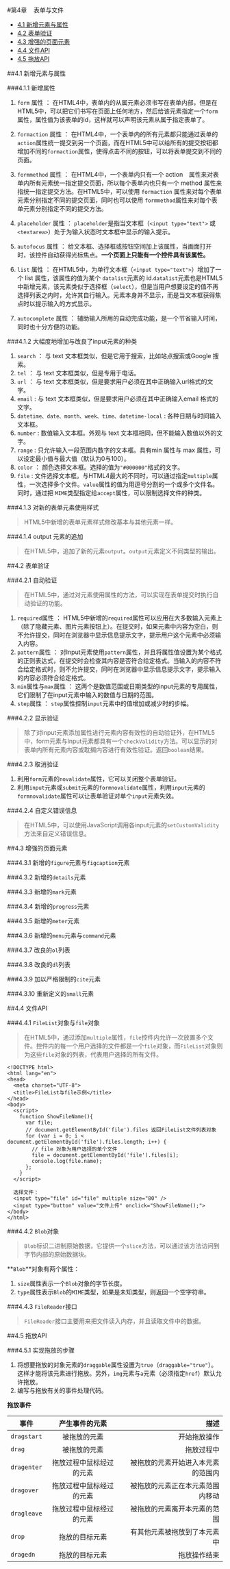 #第4章 &nbsp;&nbsp; 表单与文件
- <a href="#no1">4.1 新增元素与属性</a>
- <a href="#no2">4.2 表单验证</a>
- <a href="#no3">4.3 增强的页面元素</a>
- <a href="#no4">4.4 文件API</a>
- <a href="#no5">4.5 拖放API</a>


##<a name="no1">4.1 新增元素与属性</a>

###4.1.1 新增属性

 1. `form` 属性 ： 在HTML4中，表单内的从属元素必须书写在表单内部，但是在HTML5中，可以把它们书写在页面上任何地方，然后给该元素指定一个`form`属性，属性值为该表单的id，这样就可以声明该元素从属于指定表单了。 

 2. `formaction` 属性 ： 在HTML4中，一个表单内的所有元素都只能通过表单的`action`属性统一提交到另一个页面，而在HTML5中可以给所有的提交按钮都增加不同的`formaction`属性，使得点击不同的按钮，可以将表单提交到不同的页面。
 3. `formmethod` 属性 ： 在HTML4中，一个表单内只有一个 action　属性来对表单内所有元素统一指定提交页面，所以每个表单内也只有一个 method 属性来指统一指定提交方法。在HTML5中，可以使用 `formaction` 属性来对每个表单元素分别指定不同的提交页面，同时也可以使用 `formmethod`属性来对每个表单元素分别指定不同的提交方法。
 4. `placeholder` 属性 ： `placeholder`是指当文本框（`<input type="text">` 或 `<textarea>`）处于为输入状态时文本框中显示的输入提示。
 5. `autofocus` 属性 ： 给文本框、选择框或按钮空间加上该属性，当画面打开时，该控件自动获得光标焦点。**一个页面上只能有一个控件具有该属性。**
 6. `list` 属性 ： 在HTML5中，为单行文本框（`<input type="text">`）增加了一个 list 属性，该属性的值为某个 `datalist`元素的 id.`datalist`元素也是HTML5中新增元素，该元素类似于选择框（`select`），但是当用户想要设定的值不再选择列表之内时，允许其自行输入。元素本身并不显示，而是当文本框获得焦点时以提示输入的方式显示。
 7. `autocomplete` 属性 ： 辅助输入所用的自动完成功能，是一个节省输入时间，同时也十分方便的功能。


###4.1.2 大幅度地增加与改良了input元素的种类

 1. `search` ： 与 text 文本框类似，但是它用于搜索，比如站点搜索或Google 搜索。
 2. `tel` ： 与 text 文本框类似，但是专用于电话。
 3. `url` ： 与 text 文本框类似，但是要求用户必须在其中正确输入url格式的文字。
 4. `email` : 与 text 文本框类似，但是要求用户必须在其中正确输入email 格式的文字。
 5. `datetime、date、month、week、time、datetime-local` : 各种日期与时间输入文本框。
 6. `number` : 数值输入文本框。外观与 text 文本框相同，但不能输入数值以外的文字。
 7. `range` : 只允许输入一段范围内数字的文本框。具有min 属性与 max 属性，可以设定最小值与最大值（默认为0与100）。
 8. `color` ： 颜色选择文本框。选择的值为`"#000000"`格式的文字。
 9. `file` : 文件选择文本框。与HTML4最大的不同时，可以通过指定`multiple`属性，一次选择多个文件。`value`属性的值为用逗号分割的一个或多个文件名。同时，通过把 `MIME`类型指定给`accept`属性，可以限制选择文件的种类。

###4.1.3 对新的表单元素使用样式
> HTML5中新增的表单元素样式修改基本与其他元素一样。

###4.1.4 output 元素的追加
> 在HTML5中，追加了新的元素`output`。`output`元素定义不同类型的输出。

##<a name="no2">4.2 表单验证</a>

###4.2.1 自动验证
> 在HTML5中，通过对元素使用属性的方法，可以实现在表单提交时执行自动验证的功能。


 1. `required`属性 ： HTML5中新增的`required`属性可以应用在大多数输入元素上（除了隐藏元素、图片元素按钮上）。在提交时，如果元素中内容为空白，则不允许提交，同时在浏览器中显示信息提示文字，提示用户这个元素中必须输入内容。
 2. `pattern`属性 ： 对Input元素使用`pattern`属性，并且将属性值设置为某个格式的正则表达式，在提交时会检查其内容是否符合给定格式。当输入的内容不符合给定格式时，则不允许提交，同时在浏览器中显示信息提示文字，提示输入的内容必须符合给定格式。
 3. `min`属性与`max`属性 ： 这两个是数值范围或日期类型的input元素的专用属性，它们限制了在input元素中输入的数值与日期的范围。
 4. `step`属性 ： `step`属性控制`input`元素中的值增加或减少时的步幅。

###4.2.2 显示验证

> 除了对input元素添加属性进行元素内容有效性的自动验证外，在HTML5中，form元素与Input元素都具有一个`checkValidity`方法。可以显示的对表单内所有元素内容或耽搁内容进行有效性验证。返回`boolean`结果。


###4.2.3 取消验证

 1. 利用`form`元素的`novalidate`属性，它可以关闭整个表单验证。
 2. 利用`input`元素或`submit`元素的`formnovalidate`属性，利用`input`元素的`formnovalidate`属性可以让表单验证对单个`input`元素失效。 

###4.2.4 自定义错误信息

> 在HTML5中，可以使用JavaScript调用各input元素的`setCustomValidity`方法来自定义错误信息。



##<a name="no3">4.3 增强的页面元素</a>

###4.3.1 新增的`figure`元素与`figcaption`元素

###4.3.2 新增的`details`元素

###4.3.3 新增的`mark`元素

###4.3.4 新增的`progress`元素

###4.3.5 新增的`meter`元素

###4.3.6 新增的`menu`元素与`command`元素

###4.3.7 改良的`ol`列表

###4.3.8 改良的`dl`列表

###4.3.9 加以严格限制的`cite`元素

###4.3.10 重新定义的`small`元素




##<a name="no4">4.4 文件API</a>

###4.4.1 `FileList`对象与`file`对象
> 在HTML5中，通过添加`multiple`属性，`file`控件内允许一次放置多个文件。控件内的每一个用户选择的文件都是一个`file`对象，而`FileList`对象则为这些`file`对象的列表，代表用户选择的所有文件。

	<!DOCTYPE html>
	<html lang="en">
	<head>
	  <meta charset="UTF-8">
	  <title>FileList与file示例</title>
	</head>
	<body>
	  <script>
	    function ShowFileName(){
	      var file;
	      // document.getElementById('file').files 返回FileList文件列表对象
	      for (var i = 0; i < document.getElementById('file').files.length; i++) {
	        // file 对象为用户选择的单个文件
	        file = document.getElementById('file').files[i];
	        console.log(file.name);
	      };
	    }
	  </script>
	
	  选择文件：
	  <input type="file" id="file" multiple size="80" />
	  <input type="button" value="文件上传" onclick="ShowFileName();">
	</body>
	</html>

###4.4.2 `Blob`对象
> `Blob`标识二进制原始数据，它提供一个`slice`方法，可以通过该方法访问到字节内部的原始数据块。

**`Blob`**对象有两个属性：

 1. `size`属性表示一个`Blob`对象的字节长度。
 2. `type`属性表示`Blob`的`MIME`类型，如果是未知类型，则返回一个空字符串。

###4.4.3 `FileReader`接口
> `FileReader`接口主要用来把文件读入内存，并且读取文件中的数据。



##<a name="no5">4.5 拖放API</a>

###4.5.1 实现拖放的步骤

 1. 将想要拖放的对象元素的`draggable`属性设置为`true`（`draggable="true"`）。这样才能将该元素进行拖放。另外，`img`元素与`a`元素（必须指定`href`）默认允许拖放。
 2. 编写与拖放有关的事件处理代码。

**拖放事件**

|    事件     | 产生事件的元素           | 描述  |
|----------- |:-------------:| -----:|
|`dragstart` | 被拖放的元素 | 开始拖放操作 |
|`drag`|被拖放的元素|拖放过程中|
|`dragenter`|拖放过程中鼠标经过的元素|被拖放的元素开始进入本元素的范围内|
|`dragover`|拖放过程中鼠标经过的元素|被拖放的元素正在本元素范围内移动|
|`dragleave`|拖放过程中鼠标经过的元素|被拖放的元素离开本元素的范围|
|`drop`|拖放的目标元素|有其他元素被拖放到了本元素中|
|`dragedn`|拖放的目标元素|拖放操作结束|
